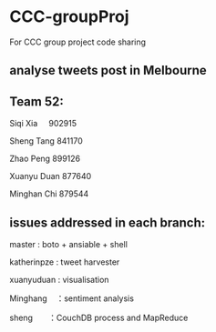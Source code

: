# CCC-groupProj

For CCC group project code sharing

analyse tweets post in Melbourne
--------------------------------

Team 52:
--------

Siqi Xia     902915

Sheng Tang   841170

Zhao Peng    899126

Xuanyu Duan  877640

Minghan Chi  879544

issues addressed in each branch:
--------------

master      : boto + ansiable + shell

katherinpze : tweet harvester

xuanyuduan  : visualisation

Minghang    ：sentiment analysis

sheng       ：CouchDB process and MapReduce
